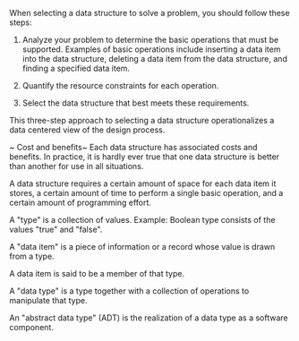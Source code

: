 When selecting a data structure to solve a problem, you should follow these steps:

1. Analyze your problem to determine the basic operations that must be supported. Examples of basic operations include inserting a data item into the data structure, deleting a data item from the data structure, and finding a specified data item.

2. Quantify the resource constraints for each operation.

3. Select the data structure that best meets these requirements.

This three-step approach to selecting a data structure operationalizes a data centered view of the design process.

~ Cost and benefits~
Each data structure has associated costs and benefits. In practice, it is hardly ever true that one data structure is better than another for use in all situations.

A data structure requires a certain amount of space for each data item it stores, a certain amount of time to perform a single basic operation, and a certain amount of programming effort.     

A "type" is a collection of values. Example: Boolean type consists of the values "true" and "false".

A "data item" is a piece of information or a record whose value is drawn from a type.

A data item is said to be a member of that type.

A "data type" is a type together with a collection of operations to manipulate that type. 

An "abstract data type" (ADT) is the realization of a data type as a software component. 